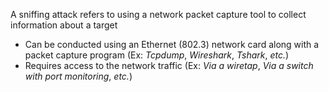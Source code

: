 A sniffing attack refers to using a network packet capture tool to collect information about a target

* Can be conducted using an Ethernet (802.3) network card along with a packet capture program (Ex: *Tcpdump*, *Wireshark*, *Tshark*, *etc.*)
* Requires access to the network traffic (Ex: *Via a wiretap*, *Via a switch with port monitoring*, *etc.*)
